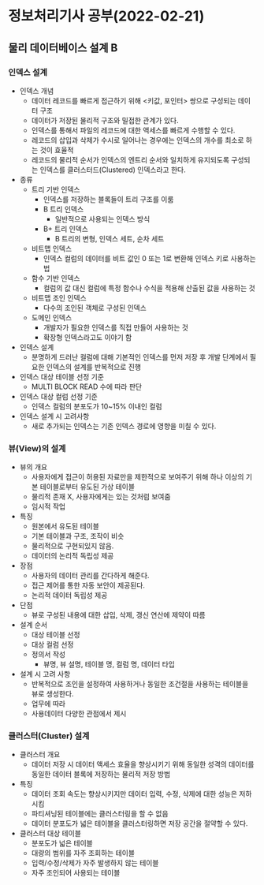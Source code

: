 # 정보처리기사 공부(2022-02-21)

## 물리 데이터베이스 설계 B

### 인덱스 설계

* 인덱스 개념
  * 데이터 레코드를 빠르게 접근하기 위해 <키값, 포인터> 쌍으로 구성되는 데이터 구조
  * 데이터가 저장된 물리적 구조와 밀접한 관계가 있다.
  * 인덱스를 통해서 파일의 레코드에 대한 액세스를 빠르게 수행할 수 있다.
  * 레코드의 삽입과 삭제가 수시로 일어나는 경우에는 인덱스의 개수를 최소로 하는 것이 효율적
  * 레코드의 물리적 순서가 인덱스의 엔트리 순서와 일치하게 유지되도록 구성되는 인덱스를 클러스터드(Clustered) 인덱스라고 한다.
* 종류
  * 트리 기반 인덱스
    * 인덱스를 저장하는 블록들이 트리 구조를 이룸
    * B 트리 인덱스
      * 일반적으로 사용되는 인덱스 방식
    * B+ 트리 인덱스
      * B 트리의 변형, 인덱스 세트, 순차 세트
  * 비트맵 인덱스
    * 인덱스 컬럼의 데이터를 비트 값인 0 또는 1로 변환해 인덱스 키로 사용하는 법
  * 함수 기반 인덱스
    * 컬럼의 값 대신 컬럼에 특정 함수나 수식을 적용해 산출된 값을 사용하는 것
  * 비트맵 조인 인덱스
    * 다수의 조인된 객체로 구성된 인덱스
  * 도메인 인덱스
    * 개발자가 필요한 인덱스를 직접 만들어 사용하는 것
    * 확장형 인덱스라고도 이야기 함
* 인덱스 설계
  * 분명하게 드러난 컬럼에 대해 기본적인 인덱스를 먼저 저장 후 개발 단계에서 필요한 인덱스의 설계를 반복적으로 진행
* 인덱스 대상 테이블 선정 기준
  * MULTI BLOCK READ 수에 따라 판단
* 인덱스 대상 컬럼 선정 기준
  * 인덱스 컬럼의 분포도가 10~15% 이내인 컬럼
* 인덱스 설계 시 고려사항
  * 새로 추가되는 인덱스는 기존 인덱스 경로에 영향을 미칠 수 있다.



### 뷰(View)의 설계

* 뷰의 개요
  * 사용자에게 접근이 허용된 자료만을 제한적으로 보여주기 위해 하나 이상의 기본 테이블로부터 유도된 가상 테이블
  * 물리적 존재 X, 사용자에게는 있는 것처럼 보여줌
  * 임시적 작업
* 특징
  * 원본에서 유도된 테이블
  * 기본 테이블과 구조, 조작이 비슷
  * 물리적으로 구현되있지 않음.
  * 데이터의 논리적 독립성 제공
* 장점
  * 사용자의 데이터 관리를 간다하게 해준다.
  * 접근 제어를 통한 자동 보안이 제공된다.
  * 논리적 데이터 독립성 제공
* 단점
  * 뷰로 구성된 내용에 대한 삽입, 삭제, 갱신 연산에 제약이 따름
* 설계 순서
  * 대상 테이블 선정
  * 대상 컬럼 선정
  * 정의서 작성
    * 뷰명, 뷰 설명, 테이블 명, 컬럼 명, 데이터 타입
* 설계 시 고려 사항
  * 반복적으로 조인을 설정하여 사용하거나 동일한 조건절을 사용하는 테이블을 뷰로 생성한다.
  * 업무에 따라
  * 사용데이터 다양한 관점에서 제시



### 클러스터(Cluster) 설계

* 클러스터 개요
  * 데이터 저장 시 데이터 액세스 효율을 향상시키기 위해 동일한 성격의 데이터를 동일한 데이터 블록에 저장하는 물리적 저장 방법
* 특징
  * 데이터 조회 속도는 향상시키지만 데이터 입력, 수정, 삭제에 대한 성능은 저하시킴
  * 파티셔닝된 테이블에는 클러스터링을 할 수 없음
  * 데이터 분포도가 넓은 테이블을 클러스터링하면 저장 공간을 절약할 수 있다.
* 클러스터 대상 테이블
  * 분포도가 넓은 테이블
  * 대량의 범위를 자주 조회하는 테이블
  * 입력/수정/삭제가 자주 발생하지 않는 테이블
  * 자주 조인되어 사용되는 테이블